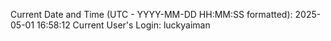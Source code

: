 Current Date and Time (UTC - YYYY-MM-DD HH:MM:SS formatted): 2025-05-01 16:58:12
Current User's Login: luckyaiman
